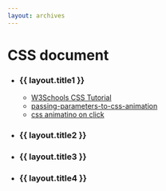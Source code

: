 ```yaml
---
layout: archives
---
```


# CSS document

- ### {{ layout.title1 }}

  - [W3Schools CSS Tutorial](https://www.w3schools.com/css/default.asp)
  - [passing-parameters-to-css-animation](https://stackoverflow.com/questions/49750473/passing-parameters-to-css-animation)
  - [css animatino on click](https://codepen.io/thetallweeks/pen/naNPWm)


- ### {{ layout.title2 }}
- ### {{ layout.title3 }}
- ### {{ layout.title4 }}

